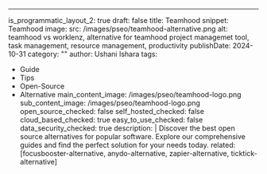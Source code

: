 ---
is_programmatic_layout_2: true
draft: false
title: Teamhood
snippet: Teamhood
image:
  src: /images/pseo/teamhood-alternative.png
  alt: teamhood vs worklenz, alternative for teamhood project managemet tool, task management, resource management, productivity
publishDate: 2024-10-31
category: ""
author: Ushani Ishara
tags:
  - Guide
  - Tips
  - Open-Source
  - Alternative
main_content_image: /images/pseo/teamhood-logo.png
sub_content_image: /images/pseo/teamhood-logo.png
open_source_checked: false
self_hosted_checked: false
cloud_based_checked: true
easy_to_use_checked: false
data_security_checked: true
description: |
   Discover the best open source alternatives for popular software. Explore our comprehensive guides and find the perfect solution for your needs today.
related: [focusbooster-alternative, anydo-alternative, zapier-alternative, ticktick-alternative]